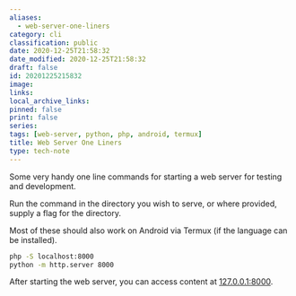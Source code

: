 ```yaml
---
aliases:
  - web-server-one-liners
category: cli
classification: public
date: 2020-12-25T21:58:32
date_modified: 2020-12-25T21:58:32
draft: false
id: 20201225215832
image: 
links: 
local_archive_links: 
pinned: false
print: false
series: 
tags: [web-server, python, php, android, termux]
title: Web Server One Liners
type: tech-note
---
```


Some very handy one line commands for starting a web server for testing and development.

Run the command in the directory you wish to serve, or where provided, supply a flag for the directory.

Most of these should also work on Android via Termux (if the language can be installed).

```sh
php -S localhost:8000
python -m http.server 8000
```

After starting the web server, you can access content at [127.0.0.1:8000](http://127.0.0.1:8000).

